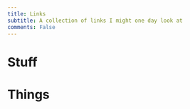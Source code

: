 ```yaml
---
title: Links
subtitle: A collection of links I might one day look at
comments: False
---
```


# Stuff

# Things


